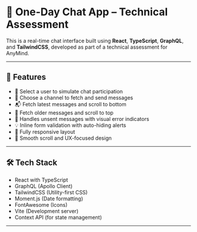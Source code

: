 # 💬 One-Day Chat App – Technical Assessment

This is a real-time chat interface built using **React**, **TypeScript**, **GraphQL**, and **TailwindCSS**, developed as part of a technical assessment for AnyMind.

---

## 🚀 Features

- 👤 Select a user to simulate chat participation
- 📢 Choose a channel to fetch and send messages
- 📬 Fetch latest messages and scroll to bottom
- 🔼 Fetch older messages and scroll to top
- 🚫 Handles unsent messages with visual error indicators
- 💡 Inline form validation with auto-hiding alerts
- 📱 Fully responsive layout
- 🌙 Smooth scroll and UX-focused design

---

## 🛠️ Tech Stack

- React with TypeScript
- GraphQL (Apollo Client)
- TailwindCSS (Utility-first CSS)
- Moment.js (Date formatting)
- FontAwesome (Icons)
- Vite (Development server)
- Context API (for state management)

---



